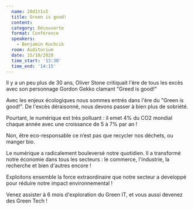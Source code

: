 ```yaml
---
  name: 20d1t1s5
  title: Green is good!
  content:
  category: Découverte
  format: Conférence
  speakers: 
    - Benjamin Kuchcik
  room: Auditorium
  date: 15/10/2020
  time_start: '13:30'
  time_end: '14:15'
---
```

Il y a un peu plus de 30 ans, Oliver Stone critiquait l'ère de tous les excès avec son personnage Gordon Gekko clamant "Greed is good!"

Avec les enjeux écologiques nous sommes entrés dans l'ère du "Green is good!". De l'excès déraisonné, nous devons passer à bien plus de sobriété.

Pourtant, le numérique est très polluant : il emet 4% du CO2 mondial chaque année avec une croissance de 5 à 7% par an !

Non, être eco-responsable ce n’est pas que recycler nos déchets, ou manger bio.

Le numérique a radicalement bouleversé notre quotidien. Il a transformé notre économie dans tous les secteurs : le commerce, l'industrie, la recherche et bien d'autres encore !

Exploitons ensemble la force extraordinaire que notre secteur a developpé pour réduire notre impact environnemental !

Venez assister à 6 mois d'exploration du Green IT, et vous aussi devenez des Green Tech !
